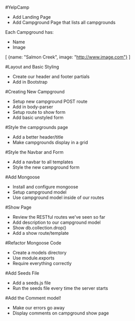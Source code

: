 #YelpCamp

* Add Landing Page
* Add Campground Page that lists all campgrounds

Each Campground has:
* Name
* Image

[
    {name: "Salmon Creek", image: "http://www.image.com"}
]

#Layout and Basic Styling
* Create our header and footer partials
* Add in Bootstrap

#Creating New Campground
* Setup new campground POST route
* Add in body-parser
* Setup route to show form
* Add basic unstyled form

#Style the campgrounds page
* Add a better header/title
* Make campgrounds display in a grid

#Style the Navbar and Form
* Add a navbar to all templates
* Style the new campground form

#Add Mongoose
* Install and configure mongoose
* Setup campground model
* Use campground model inside of our routes

#Show Page
* Review the RESTful routes we've seen so far
* Add description to our campground model
* Show db.collection.drop()
* Add a show route/template

#Refactor Mongoose Code
* Create a models directory
* Use module.exports
* Require everything correctly

#Add Seeds File
* Add a seeds.js file
* Run the seeds file every time the server starts

#Add the Comment model!
* Make our errors go away
* Display comments on campground show page
